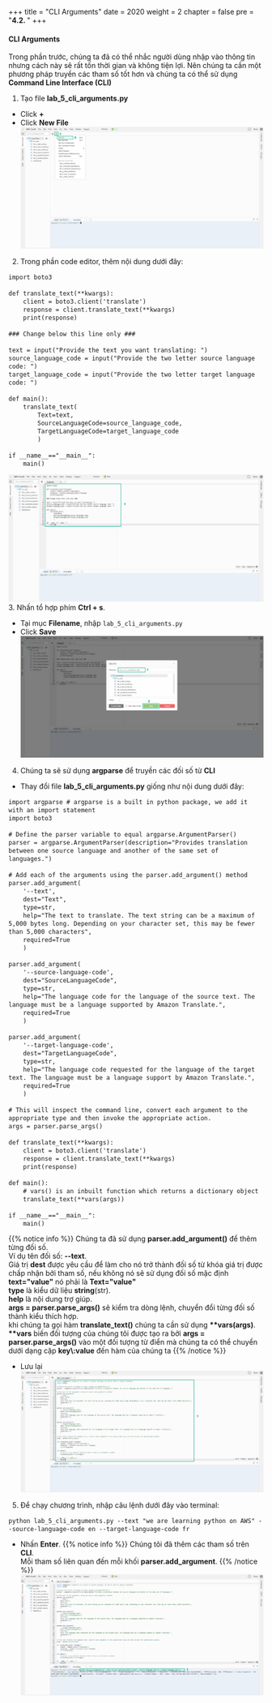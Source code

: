 +++
title = "CLI Arguments"
date = 2020
weight = 2
chapter = false
pre = "<b>4.2. </b>"
+++
#### CLI Arguments

Trong phần trước, chúng ta đã có thể nhắc người dùng nhập vào thông tin nhưng cách này sẽ rất tốn thời gian và không tiện lợi. Nên chúng ta cần một phương pháp truyền các tham số tốt hơn và chúng ta có thể sử dụng **Command Line Interface (CLI)**

1. Tạo file **lab_5_cli_arguments.py**
* Click **+** 
* Click **New File**
![CLI Arguments](/images/8-input/8.2-cli-arguments/cli-arguments-001.png?featherlight=false&width=90pc)
2. Trong phần code editor, thêm nội dung dưới đây:
```
import boto3

def translate_text(**kwargs): 
    client = boto3.client('translate')
    response = client.translate_text(**kwargs)
    print(response) 

### Change below this line only ###

text = input("Provide the text you want translating: ")
source_language_code = input("Provide the two letter source language code: ")
target_language_code = input("Provide the two letter target language code: ") 

def main():
    translate_text(
        Text=text, 
        SourceLanguageCode=source_language_code,
        TargetLanguageCode=target_language_code
        )

if __name__=="__main__":
    main()
```
![CLI Arguments](/images/8-input/8.2-cli-arguments/cli-arguments-002.png?featherlight=false&width=90pc)
3. Nhấn tổ hợp phím **Ctrl + s**.
* Tại mục **Filename**, nhập ```lab_5_cli_arguments.py```
* Click **Save**
![CLI Arguments](/images/8-input/8.2-cli-arguments/cli-arguments-003.png?featherlight=false&width=90pc)
4. Chúng ta sẽ sử dụng **argparse** để truyền các đối số từ **CLI**
* Thay đổi file **lab_5_cli_arguments.py** giống như nội dung dưới đây:
```
import argparse # argparse is a built in python package, we add it with an import statement
import boto3

# Define the parser variable to equal argparse.ArgumentParser()
parser = argparse.ArgumentParser(description="Provides translation between one source language and another of the same set of languages.")

# Add each of the arguments using the parser.add_argument() method
parser.add_argument(
    '--text',
    dest="Text",
    type=str,
    help="The text to translate. The text string can be a maximum of 5,000 bytes long. Depending on your character set, this may be fewer than 5,000 characters",
    required=True
    )

parser.add_argument(
    '--source-language-code', 
    dest="SourceLanguageCode", 
    type=str, 
    help="The language code for the language of the source text. The language must be a language supported by Amazon Translate.",
    required=True
    )

parser.add_argument(
    '--target-language-code',
    dest="TargetLanguageCode",
    type=str,
    help="The language code requested for the language of the target text. The language must be a language support by Amazon Translate.",
    required=True
    )

# This will inspect the command line, convert each argument to the appropriate type and then invoke the appropriate action.
args = parser.parse_args()

def translate_text(**kwargs): 
    client = boto3.client('translate')
    response = client.translate_text(**kwargs)
    print(response) 

def main():
    # vars() is an inbuilt function which returns a dictionary object
    translate_text(**vars(args))

if __name__=="__main__":
    main()
```
{{% notice info %}} 
Chúng ta đã sử dụng **parser.add_argument()** để thêm từng đối số.\
Ví dụ tên đối số: **\-\-text**.\
Giá trị **dest** được yêu cầu để làm cho nó trở thành đối số từ khóa giá trị được chấp nhận bởi tham số, nếu không nó sẽ sử dụng đối số mặc định **text="value"** nó phải là **Text="value"**\
**type** là kiểu dữ liệu **string**(str).\
**help** là nội dung trợ giúp.\
**args = parser.parse_args()** sẽ kiểm tra dòng lệnh, chuyển đổi từng đối số thành kiểu thích hợp.\
khi chúng ta gọi hàm **translate_text()** chúng ta cần sử dụng **\*\*vars(args)**. **\*\*vars** biến đối tượng của chúng tôi được tạo ra bởi **args = parser.parse_args()** vào một đối tượng từ điển mà chúng ta có thể chuyển dưới dạng cặp **key\\:value** đến hàm của chúng ta
{{% /notice %}}
* Lưu lại
![CLI Arguments](/images/8-input/8.2-cli-arguments/cli-arguments-004.png?featherlight=false&width=90pc)
5. Để chạy chương trình, nhập câu lệnh dưới đây vào terminal:
```
python lab_5_cli_arguments.py --text "we are learning python on AWS" --source-language-code en --target-language-code fr
```
* Nhấn **Enter**.
{{% notice info %}} 
Chúng tôi đã thêm các tham số trên **CLI**.\
Mỗi tham số liên quan đến mỗi khối **parser.add_argument**.
{{% /notice %}}
![CLI Arguments](/images/8-input/8.2-cli-arguments/cli-arguments-005.png?featherlight=false&width=90pc)